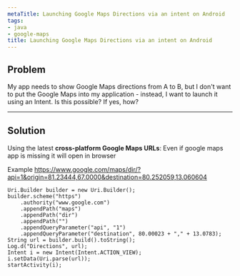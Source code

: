 ```yaml
---
metaTitle: Launching Google Maps Directions via an intent on Android
tags:
- java
- google-maps
title: Launching Google Maps Directions via an intent on Android
---
```


## Problem

My app needs to show Google Maps directions from A to B, but I don't want to put the Google Maps into my application - instead, I want to launch it using an Intent. Is this possible? If yes, how?



---

## Solution

Using the latest **cross-platform Google Maps URLs**:
Even if google maps app is missing it will open in browser


Example <https://www.google.com/maps/dir/?api=1&origin=81.23444,67.0000&destination=80.252059,13.060604>



```
Uri.Builder builder = new Uri.Builder();
builder.scheme("https")
    .authority("www.google.com")
    .appendPath("maps")
    .appendPath("dir")
    .appendPath("")
    .appendQueryParameter("api", "1")
    .appendQueryParameter("destination", 80.00023 + "," + 13.0783);
String url = builder.build().toString();
Log.d("Directions", url);
Intent i = new Intent(Intent.ACTION_VIEW);
i.setData(Uri.parse(url));
startActivity(i);

```
